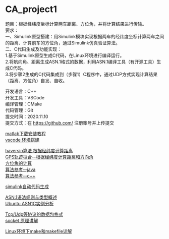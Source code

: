 # CA_project1

题目：根据经纬度坐标计算两车距离、方位角，并将计算结果进行传输。  
要求：  
一、Simulink原型搭建：用Simulink模块实现根据两车的经纬度坐标计算两车之间的距离、计算前车的方位角，通过Simulink仿真验证算法。  
二、C代码生成及功能实现：  
1.基于Simulink原型生成C代码，在Linux环境进行编译运行。  
2.将航向角、距离生成ASN.1格式的数据，利用ASN.1编译工具（有开源工具）生成C代码。  
3.将步骤2生成的C代码集成到（步骤1）C程序中，通过UDP方式实现计算结果（距离、方位角）自发、自收。  

开发语言：C++  
开发工具：VSCode  
编译管理：CMake  
代码管理：Git  
提交时间：2020.11.10  
提交方式：在 https://github.com/ 注册账号并上传提交  

[matlab下载安装教程](http://www.360doc.com/content/16/1005/11/27698033_595899862.shtml)  
[vscode 环境搭建](https://www.cnblogs.com/baihualiaoluan/p/10661669.html)  
  
[haversin算法 根据经纬度计算距离](https://www.cnblogs.com/zhoug2020/p/8993750.html)  
[GPS轨迹拟合--根据经纬度计算距离和方向角](https://blog.csdn.net/qq_39609900/article/details/85109265)  
[方位角的计算](https://wenku.baidu.com/view/ceec18c303768e9951e79b89680203d8cf2f6ac0.html)  
[算法参考--java](https://www.cnblogs.com/leejuan/p/5552460.html)  
[算法参考--c++](https://blog.csdn.net/yugemengjing/article/details/96708834)  
  
[simulink自动代码生成](https://blog.csdn.net/weixin_41695564/article/details/80751543)  
  
[ASN.1语法规则与类型概述](https://blog.csdn.net/mao834099514/article/details/109074661)  
[Ubuntu ASN1C实例分析](https://blog.csdn.net/hunzhangzui9837/article/details/85282923)  
  
[Tcp/Udp等协议的数据包格式](https://blog.csdn.net/kallen_ding/article/details/38490233)  
[socket 原理讲解](https://blog.csdn.net/pashanhu6402/article/details/96428887)  
  
[Linux环境下make和makefile详解](https://www.cnblogs.com/skyofbitbit/p/3651380.html)  
 
